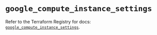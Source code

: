 # `google_compute_instance_settings`

Refer to the Terraform Registry for docs: [`google_compute_instance_settings`](https://registry.terraform.io/providers/hashicorp/google/5.43.1/docs/resources/compute_instance_settings).
